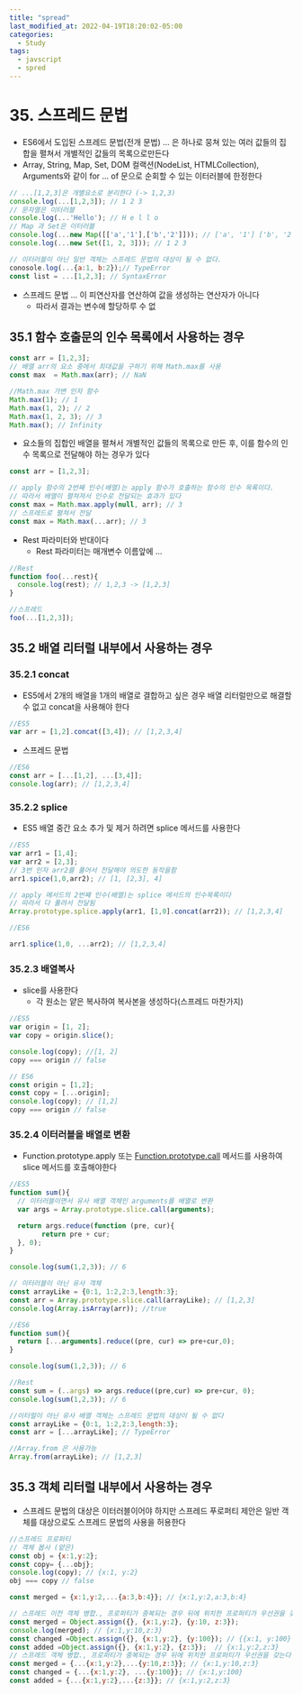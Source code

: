 ```yaml
---
title: "spread"
last_modified_at: 2022-04-19T18:20:02-05:00
categories:
  - Study
tags:
  - javscript
  - spred
---
```


# 35. 스프레드 문법

- ES6에서 도입된 스프레드 문법(전개 문법) ... 은 하나로 뭉쳐 있는 여러 값들의 집합을 펼쳐서 개별적인 값들의 목록으로만든다
- Array, String, Map, Set, DOM 컬랙션(NodeList, HTMLCollection), Arguments와 같이 for ... of 문으로 순회할 수 있는 이터러블에 한정한다

```jsx
// ...[1,2,3]은 개별요소로 분리한다 (-> 1,2,3)
console.log(...[1,2,3]); // 1 2 3 
// 문자열은 이터러블
console.log(...'Hello'); // H e l l o
// Map 과 Set은 이터러블
console.log(...new Map([['a','1'],['b','2']])); // ['a', '1'] ['b', '2']
console.log(...new Set([1, 2, 3])); // 1 2 3

// 이터러블이 아닌 일반 객체는 스프레드 문법의 대상이 될 수 없다.
conosole.log(...{a:1, b:2});// TypeError
const list = ...[1,2,3]; // SyntaxError
```

- 스프레드 문법 ... 이 피연산자를 연산하여 값을 생성하는 연산자가 아니다
    - 따라서 결과는 변수에 할당하루 수 없

## 35.1 함수 호출문의 인수 목록에서 사용하는 경우

```jsx
const arr = [1,2,3];
// 배열 arr의 요소 중에서 최대값을 구하기 위해 Math.max를 사용
const max  = Math.max(arr); // NaN

//Math.max 가변 인자 함수
Math.max(1); // 1
Math.max(1, 2); // 2
Math.max(1, 2, 3); // 3
Math.max(); // Infinity
```

- 요소들의 집합인 배열을 펼쳐서 개별적인 값들의 목록으로 만든 후, 이를 함수의 인수 목록으로 전달해야 하는 경우가 있다

```jsx
const arr = [1,2,3];

// apply 함수의 2번째 인수(배열)는 apply 함수가 호출하는 함수의 인수 목록이다.
// 따라서 배열이 펼쳐져서 인수로 전달되는 효과가 있다
const max = Math.max.apply(null, arr); // 3
// 스프레드로 펼쳐서 전달
const max = Math.max(...arr); // 3
```

- Rest 파라미터와 반대이다
    - Rest 파라미터는 매개변수 이름앞에 ...

```jsx
//Rest
function foo(...rest){
  console.log(rest); // 1,2,3 -> [1,2,3]
}

//스프레드
foo(...[1,2,3]);
```

## 35.2 배열 리터럴 내부에서 사용하는 경우

### 35.2.1 concat

- ES5에서 2개의 배열을 1개의 배열로 결합하고 싶은 경우 배열 리터럴만으로 해결할 수 없고  concat을 사용해야 한다

```jsx
//ES5
var arr = [1,2].concat([3,4]); // [1,2,3,4]
```

- 스프레드 문법

```jsx
//ES6
const arr = [...[1,2], ...[3,4]];
console.log(arr); // [1,2,3,4]
```

### 35.2.2 splice

- ES5 배열 중간 요소 추가 및 제거 하려면 splice  메서드를 사용한다

```jsx
//ES5
var arr1 = [1,4];
var arr2 = [2,3];
// 3번 인자 arr2를 풀어서 전달해야 의도한 동작을함
arr1.spice(1,0,arr2); // [1, [2,3], 4]

// apply 메서드의 2번째 인수(배열)는 splice 메서드의 인수목록이다
// 따라서 다 풀려서 전달됨
Array.prototype.splice.apply(arr1, [1,0].concat(arr2)); // [1,2,3,4]

//ES6

arr1.splice(1,0, ...arr2); // [1,2,3,4]
```

### 35.2.3 배열복사

- slice를 사용한다
    - 각 원소는 얕은 복사하여 복사본을 생성하다(스프레드 마찬가지)

```jsx
//ES5
var origin = [1, 2];
var copy = origin.slice();

console.log(copy); //[1, 2]
copy === origin // false

// ES6
const origin = [1,2];
const copy = [...origin];
console.log(copy); // [1,2]
copy === origin // false
```

### 35.2.4 이터러블을 배열로 변환

- Function.prototype.apply 또는 [Function.prototype.call](http://Function.prototype.call) 메서드를 사용하여 slice 메서드를 호출해야한다

```jsx
//ES5
function sum(){
  // 이터러블이면서 유사 배열 객체인 arguments를 배열로 변환
  var args = Array.prototype.slice.call(arguments);

  return args.reduce(function (pre, cur){
		return pre + cur;
  }, 0);
}

console.log(sum(1,2,3)); // 6

// 이터러블이 아닌 유사 객체
const arrayLike = {0:1, 1:2,2:3,length:3};
const arr = Array.prototype.slice.call(arrayLike); // [1,2,3]
console.log(Array.isArray(arr)); //true

//ES6
function sum(){
  return [...arguments].reduce((pre, cur) => pre+cur,0);
}

console.log(sum(1,2,3)); // 6

//Rest
const sum = (..args) => args.reduce((pre,cur) => pre+cur, 0);
console.log(sum(1,2,3)); // 6

//이터럴이 아닌 유사 배열 객체는 스프레드 문법의 대상이 될 수 없다
const arrayLike = {0:1, 1:2,2:3,length:3};
const arr = [...arrayLike]; // TypeError

//Array.from 은 사용가능
Array.from(arrayLike); // [1,2,3]
```

## 35.3 객체 리터럴 내부에서 사용하는 경우

- 스프레드 문법의 대상은 이터러블이어야 하지만 스프레드 푸로퍼티 제안은 일반 객체를 대상으로도 스프레드 문법의 사용을 허용한다

```jsx
//스프레드 프로퍼티 
// 객체 봅사 (얕은)
const obj = {x:1,y:2};
const copy= {...obj};
console.log(copy); // {x:1, y:2}
obj === copy // false

const merged = {x:1,y:2,...{a:3,b:4}}; // {x:1,y:2,a:3,b:4}

// 스프레드 이전 객체 병합., 프로퍼티가 중복되는 경우 뒤에 위치한 프로퍼티가 우선권을 갖는다
const merged = Object.assign({}, {x:1,y:2}, {y:10, z:3});
console.log(merged); // {x:1,y:10,z:3}
const changed =Object.assign({}, {x:1,y:2}, {y:100}); // {{x:1, y:100}
const added =Object.assign({}, {x:1,y:2}, {z:3});  // {x:1,y:2,z:3}
// 스프레드 객체 병합., 프로퍼티가 중복되는 경우 뒤에 위치한 프로퍼티가 우선권을 갖는다
const merged = {...{x:1,y:2},...{y:10,z:3}}; // {x:1,y:10,z:3}
const changed = {...{x:1,y:2}, ...{y:100}}; // {x:1,y:100}
const added = {...{x:1,y:2},...{z:3}}; // {x:1,y:2,z:3}
```